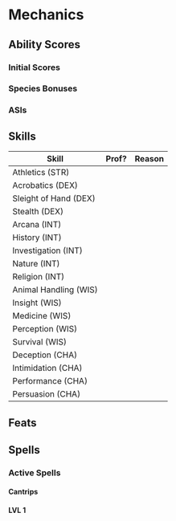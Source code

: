 
# Mechanics

## Ability Scores

### Initial Scores


### Species Bonuses


### ASIs


## Skills

| Skill | Prof? | Reason |
|-|-|-|
| Athletics (STR) |  | |
| Acrobatics (DEX) |  |  |
| Sleight of Hand (DEX) |  |  |
| Stealth (DEX) |  |  |
| Arcana (INT) |  |  |
| History (INT) |  |  |
| Investigation (INT) |  |  |
| Nature (INT) |  |  |
| Religion (INT) |  |  |
| Animal Handling (WIS) |  |  |
| Insight (WIS) |  |  |
| Medicine (WIS) |  |  |
| Perception (WIS) |  |  |
| Survival (WIS) |  |  |
| Deception (CHA) |  |  |
| Intimidation (CHA) |  |  |
| Performance (CHA) |  |  |
| Persuasion (CHA) |  |  |

## Feats


## Spells

### Active Spells

#### Cantrips

#### LVL 1

